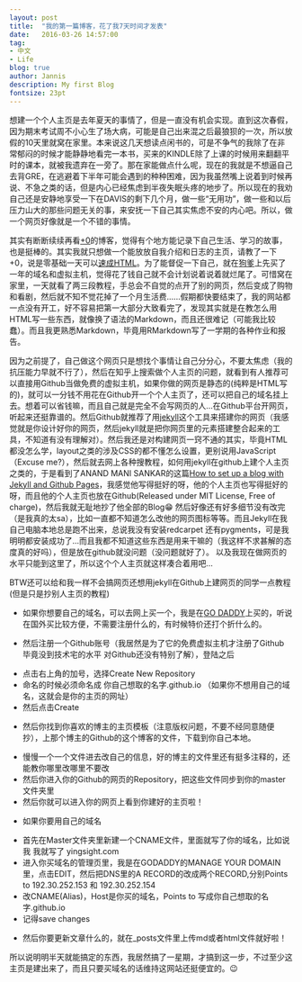 ```yaml
---
layout: post
title:  "我的第一篇博客，花了我7天时间才发表"
date:   2016-03-26 14:57:00
tag:
- 中文
- Life
blog: true
author: Jannis
description: My first Blog
fontsize: 23pt
---
```


想建一个个人主页是去年夏天的事情了，但是一直没有机会实现。直到这次春假，因为期末考试周不小心生了场大病，可能是自己出来混之后最狼狈的一次，所以放假的10天里就窝在家里。本来说这几天想读点闲书的，可是不争气的我除了在非常郁闷的时候才能静静地看完一本书，买来的KINDLE除了上课的时候用来翻翻平时的课本，就被我遗弃在一旁了。那在家能做点什么呢，现在的我就是不想逼自己去背GRE，在逃避着下半年可能会遇到的种种困难，因为我虽然嘴上说着到时候再说、不急之类的话，但是内心已经焦虑到半夜失眠头疼的地步了。所以现在的我劝自己还是安静地享受一下在DAVIS的剩下几个月，做一些“无用功”，做一些和以后压力山大的那些问题无关的事，来安抚一下自己其实焦虑不安的内心吧。所以，做一个网页好像就是一个不错的事情。<br>

其实有断断续续再看[+0](http://www.sixpluszero.xyz/blog/)的博客，觉得有个地方能记录下自己生活、学习的故事，也是挺棒的。其实我就只想做一个能放放自我介绍和日志的主页，请教了一下+0，说是零基础一天可以[速成HTML](http://www.w3schools.com/)。为了能督促一下自己，就在[狗爹](https://uk.godaddy.com/)上先买了一年的域名和虚拟主机，觉得花了钱自己就不会计划说着说着就烂尾了。可惜窝在家里，一天就看了两三段教程，手总会不自觉的点开了别的网页，然后变成了购物和看剧，然后就不知不觉花掉了一个月生活费......假期都快要结束了，我的网站都一点没有开工，好不容易把第一大部分大致看完了，发现其实就是在教怎么用HTML写一些东西，就像换了语法的Markdown，而且还很难记（可能我比较蠢）。而且我更熟悉Markdown，毕竟用RMarkdown写了一学期的各种作业和报告。

因为之前提了，自己做这个网页只是想找个事情让自己分分心，不要太焦虑（我的抗压能力早就不行了），然后在知乎上搜索做个人主页的问题，就看到有人推荐可以直接用Github当做免费的虚拟主机，如果你做的网页是静态的(纯粹是HTML写的)，就可以一分钱不用花在Github开一个个人主页了，还可以把自己的域名挂上去。想着可以省钱嘛，而且自己就是完全不会写网页的人...在Github平台开网页，听起来还挺靠谱的。然后Github就推荐了用[jekyll](https://jekyllrb.com/)这个工具来搭建你的网页（我感觉就是你设计好你的网页，然后jekyll就是把你网页里的元素搭建整合起来的工具，不知道有没有理解对）。然后我还是对构建网页一窍不通的其实，毕竟HTML都没怎么学，layout之类的涉及CSS的都不懂怎么设置，更别说用JavaScript（Excuse me?），然后就去网上各种搜教程，如何用jekyll在github上建个人主页之类的，于是看到了ANAND MANI SANKAR的这篇[How to set up a blog with Jekyll and Github Pages](http://anandmanisankar.com/posts/set-up-blog-jekyll-github-pages/)，我感觉他写得挺好的呀，他的个人主页也写得挺好的呀，而且他的个人主页也放在Github(Released under MIT License, Free of charge)，然后我就无耻地抄了他全部的Blog:grin:  然后好像还有好多细节没有改完（是我真的太sa），比如一直都不知道怎么改他的网页图标等等。而且Jekyll在我自己电脑本地总是跑不出来，总说我没有安装redcarpet 还有pygments，可是我明明都安装成功了...而且我都不知道这些东西是用来干嘛的（我这样不求甚解的态度真的好吗），但是放在github就没问题（没问题就好了）。 以及我现在做网页的水平只能到这里了，所以这个个人主页就这样凑合着用吧...

 BTW还可以给和我一样不会搞网页还想用jekyll在Github上建网页的同学一点教程(但是只是抄别人主页的教程)

 * 如果你想要自己的域名，可以去网上买一个，我是在[GO DADDY](https://uk.godaddy.com/domains/domain-name-search)上买的，听说在国外买比较方便，不需要注册什么的，有时候特价还打个折什么的。

 * 然后注册一个Github账号（我居然是为了它的免费虚拟主机才注册了Github 毕竟没到技术宅的水平 对Github还没有特别了解），登陆之后
  + 点击右上角的加号，选择Create New Repository
  + 命名的时候必须命名成 你自己想取的名字.github.io （如果你不想用自己的域名，这就会是你的主页的网址）
  + 然后点击Create

 *	然后你找到你喜欢的博主的主页模板（注意版权问题，不要不经同意随便抄），上那个博主的Github的这个博客的文件，下载到你自己本地。
  + 慢慢一个一个文件进去改自己的信息，好的博主的文件里还有挺多注释的，还能教你哪里改哪里不要改
  + 然后你进入你的Github的网页的Repository，把这些文件同步到你的master文件夹里
  + 然后你就可以进入你的网页上看到你建好的主页啦！

 * 如果你要用自己的域名
  + 首先在Master文件夹里新建一个CNAME文件，里面就写了你的域名，比如说我 我就写了 yingsight.com
  + 进入你买域名的管理页里，我是在GODADDY的MANAGE YOUR DOMAIN里，点击EDIT，然后把DNS里的A RECORD的改成两个RECORD,分别Points to 192.30.252.153 和 192.30.252.154
  + 改CNAME(Alias)，Host是你买的域名，Points to 写成你自己想取的名字.github.io
  + 记得save changes

* 然后你要更新文章什么的，就在_posts文件里上传md或者html文件就好啦！

所以说明明半天就能搞定的东西，我居然搞了一星期，才搞到这一步，不过至少这主页是建出来了，而且只要买域名的话维持这网站还挺便宜的。:wink:
